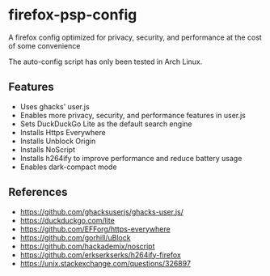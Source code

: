 # firefox-psp-config
A firefox config optimized for privacy, security, and performance at the cost of some convenience

The auto-config script has only been tested in Arch Linux.

## Features

- Uses ghacks' user.js
- Enables more privacy, security, and performance features in user.js
- Sets DuckDuckGo Lite as the default search engine
- Installs Https Everywhere
- Installs Unblock Origin
- Installs NoScript
- Installs h264ify to improve performance and reduce battery usage
- Enables dark-compact mode

## References
- https://github.com/ghacksuserjs/ghacks-user.js/
- https://duckduckgo.com/lite
- https://github.com/EFForg/https-everywhere
- https://github.com/gorhill/uBlock
- https://github.com/hackademix/noscript
- https://github.com/erkserkserks/h264ify-firefox
- https://unix.stackexchange.com/questions/326897
